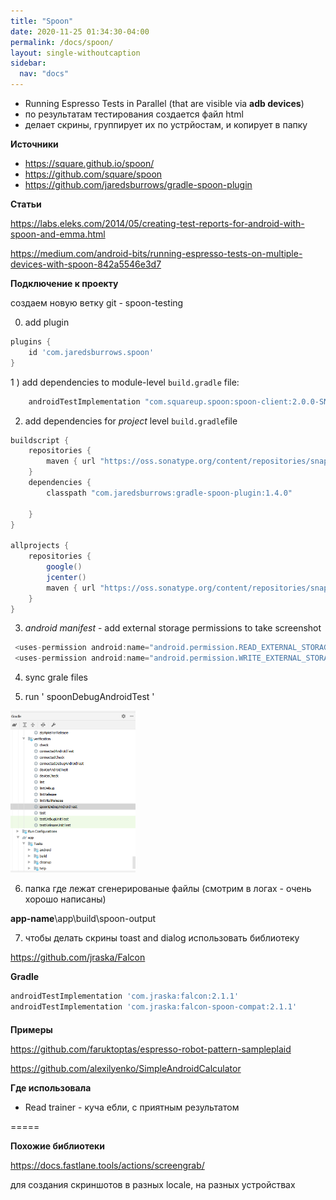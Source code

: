 ```yaml
---
title: "Spoon"
date: 2020-11-25 01:34:30-04:00
permalink: /docs/spoon/
layout: single-withoutcaption
sidebar:
  nav: "docs"
---
```

- Running Espresso Tests in Parallel (that are visible via **adb devices**)
- по результатам тестирования создается файл html
- делает скрины, группирует их по устрйостам, и копирует в папку



**Источники**

- https://square.github.io/spoon/
- https://github.com/square/spoon
- https://github.com/jaredsburrows/gradle-spoon-plugin



**Статьи**

https://labs.eleks.com/2014/05/creating-test-reports-for-android-with-spoon-and-emma.html

https://medium.com/android-bits/running-espresso-tests-on-multiple-devices-with-spoon-842a5546e3d7



**Подключение к проекту**

создаем новую ветку git - spoon-testing

0) add plugin

```groovy
plugins {
    id 'com.jaredsburrows.spoon'
}
```

1 ) add dependencies to module-level `build.gradle` file:

```groovy
    androidTestImplementation "com.squareup.spoon:spoon-client:2.0.0-SNAPSHOT"
```



2) add dependencies for *project* level `build.gradle`file

```groovy
buildscript {
    repositories {
        maven { url "https://oss.sonatype.org/content/repositories/snapshots" }
    }
    dependencies {
        classpath "com.jaredsburrows:gradle-spoon-plugin:1.4.0"

    }
}

allprojects {
    repositories {
        google()
        jcenter()
        maven { url "https://oss.sonatype.org/content/repositories/snapshots" }
    }
}
```



3) *android manifest* - add external storage permissions to take screenshot

```kotlin
 <uses-permission android:name="android.permission.READ_EXTERNAL_STORAGE"/>
 <uses-permission android:name="android.permission.WRITE_EXTERNAL_STORAGE"/>
```



4) sync grale files

5) run ' spoonDebugAndroidTest ' 

<img src="spoon\test_spoon.png" alt="drawing" width="200"/>





6) папка где лежат сгенерированые файлы (смотрим в логах - очень хорошо написаны)

**app-name**\app\build\spoon-output

7) чтобы делать скрины toast and dialog использовать библиотеку

https://github.com/jraska/Falcon

**Gradle**

```groovy
androidTestImplementation 'com.jraska:falcon:2.1.1'
androidTestImplementation 'com.jraska:falcon-spoon-compat:2.1.1'
```

#### 




**Примеры**

https://github.com/faruktoptas/espresso-robot-pattern-sampleplaid 

https://github.com/alexilyenko/SimpleAndroidCalculator



**Где использовала**

* Read trainer - куча ебли, с приятным результатом

=====

**Похожие библиотеки**

https://docs.fastlane.tools/actions/screengrab/

для создания скриншотов в разных locale, на разных устройствах


